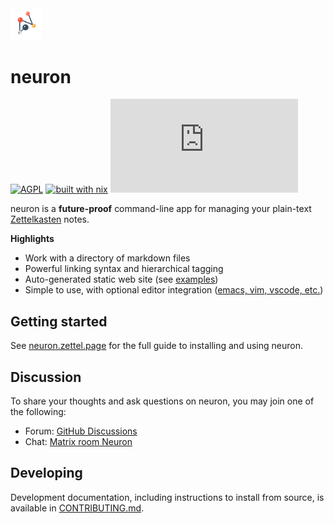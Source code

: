 <img width="10%" src="./assets/neuron.svg">

# neuron

[![AGPL](https://img.shields.io/badge/License-AGPL%20v3-blue.svg)](https://en.wikipedia.org/wiki/Affero_General_Public_License)
[![built with nix](https://img.shields.io/badge/Built_With-Nix-5277C3.svg?logo=nixos&labelColor=73C3D5)](https://builtwithnix.org)
[![Matrix](https://img.shields.io/matrix/neuron:matrix.org)](https://app.element.io/#/room/#neuron:matrix.org)

neuron is a **future-proof** command-line app for managing your plain-text [Zettelkasten](https://neuron.zettel.page/zettelkasten.html) notes.

**Highlights**

- Work with a directory of markdown files
- Powerful linking syntax and hierarchical tagging
- Auto-generated static web site (see [examples](https://neuron.zettel.page/examples.html))
- Simple to use, with optional editor integration ([emacs, vim, vscode, etc.](https://neuron.zettel.page/editor.html))

## Getting started

See [neuron.zettel.page](https://neuron.zettel.page/) for the full guide to installing and using neuron.

## Discussion

To share your thoughts and ask questions on neuron, you may join one of the following:

- Forum: [GitHub Discussions](https://github.com/srid/neuron/discussions)
- Chat: [Matrix room Neuron](https://app.element.io/#/room/#neuron:matrix.org)

## Developing

Development documentation, including instructions to install from source, is available in [CONTRIBUTING.md](https://github.com/srid/neuron/blob/master/CONTRIBUTING.md).
